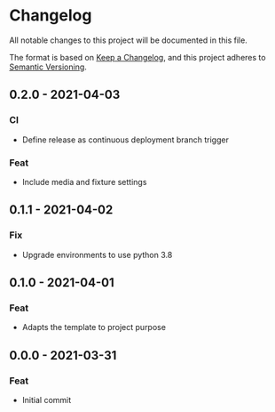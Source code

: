 # Changelog
All notable changes to this project will be documented in this file.

The format is based on [Keep a Changelog](https://keepachangelog.com/en/1.0.0/),
and this project adheres to [Semantic Versioning](https://semver.org/spec/v2.0.0.html).

## 0.2.0 - 2021-04-03
### CI
- Define release as continuous deployment branch trigger
### Feat
- Include media and fixture settings

## 0.1.1 - 2021-04-02
### Fix
- Upgrade environments to use python 3.8

## 0.1.0 - 2021-04-01
### Feat
- Adapts the template to project purpose

## 0.0.0 - 2021-03-31
### Feat
- Initial commit